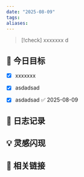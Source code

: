 ```yaml
---
date: "2025-08-09"
tags: 
aliases:
---
```

> [!check] 
> xxxxxxx d

## 🎯 今日目标

- [x] xxxxxxx
- [x] asdadsad
- [x] asdadsad ✅ 2025-08-09


## 📝 日志记录

## 💡 灵感闪现

## 🔗 相关链接